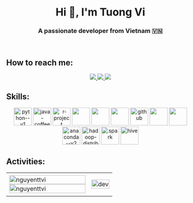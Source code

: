 <h1 align="center">Hi 👋, I'm Tuong Vi</h1>
<p align="center">
  <h3 align="center">A passionate developer from Vietnam 🇻🇳 </h3>
</p>


<br />

## How to reach me:


<p align="center">
 
  <a href="https://www.facebook.com/nguyenthituongvi.vi.31" alt="Facebook">
    <img src="https://img.icons8.com/fluent/48/000000/facebook-new.png" target="_blank" />
  </a> 
  <a href="https://github.com/nguyenttvi" alt="Github">
    <img src="https://img.icons8.com/fluent/48/000000/github.png"/>
  </a> 

  <a href="mailto:nguyenttvi0909.@gmail.com" alt="Email">
    <img src="https://img.icons8.com/fluent/48/000000/mailing.png"/>
  </a>
</p>

## Skills:
<p align="center">
  <img width="48" height="48" src="https://img.icons8.com/color/48/python--v1.png" alt="python--v1"/>
  <img width="48" height="48" src="https://img.icons8.com/color/48/java-coffee-cup-logo--v1.png" alt="java-coffee-cup-logo--v1"/>
  <img width="48" height="48" src="https://img.icons8.com/fluency/48/r-project.png" alt="r-project"/>
  <img width="48" height="48" src="https://img.icons8.com/color/48/000000/microsoft-sql-server.png"/>
  <img width="48" height="48" src="https://img.icons8.com/color/48/000000/mysql-logo.png"/>
  <img width="48" height="48" src="https://img.icons8.com/color/48/000000/mongodb.png"/>
  <img width="48" height="48" src="https://img.icons8.com/fluency/48/github.png" alt="github"/>
  <img width="48" height="48" src="https://img.icons8.com/color/48/000000/visual-studio-code-2019.png"/>
  <img width="48" height="48" src="https://img.icons8.com/color/48/null/visual-studio--v2.png"/>
  <img width="48" height="48" src="https://img.icons8.com/fluency/48/anaconda--v2.png" alt="anaconda--v2"/>
  <img width="48" height="48" src="https://img.icons8.com/color/48/hadoop-distributed-file-system.png" alt="hadoop-distributed-file-system"/>
  <img height="48" src="https://upload.wikimedia.org/wikipedia/commons/thumb/f/f3/Apache_Spark_logo.svg/800px-Apache_Spark_logo.svg.png" alt="spark"/>

  <img height="48" src="https://upload.wikimedia.org/wikipedia/commons/thumb/b/bb/Apache_Hive_logo.svg/1138px-Apache_Hive_logo.svg.png" alt="hive"/>

</p>

## Activities:

<table style="width:100%;">
  <tr>
    <td>
      <img src="https://github-readme-stats.vercel.app/api/top-langs/?username=nguyenttvi&bg_color=FFFFFF00&text_color=179fa3&layout=compact&hide=CSS&langs_count=10&custom_title=Top%20ngôn%20ngữ%20được%20dùng" alt="nguyenttvi" width="100%"/>
      <img src="https://github-readme-stats.vercel.app/api?username=nguyenttvi&bg_color=FFFFFF00&text_color=179fa3&show_icons=true&count_private=true&include_all_commits=true&custom_title=Hoạt%20động%20trên%20Github" alt="nguyenttvi" width="100%"/>
    </td>
    <td>
      <p align="center"> 
        <img src="https://www.gifmaniacos.es/wp-content/uploads/2021/03/gifmaniacos.es-2-3.gif" alt="dev" width="100%"/>
      </p>
    </td>
  </tr>
</table>

